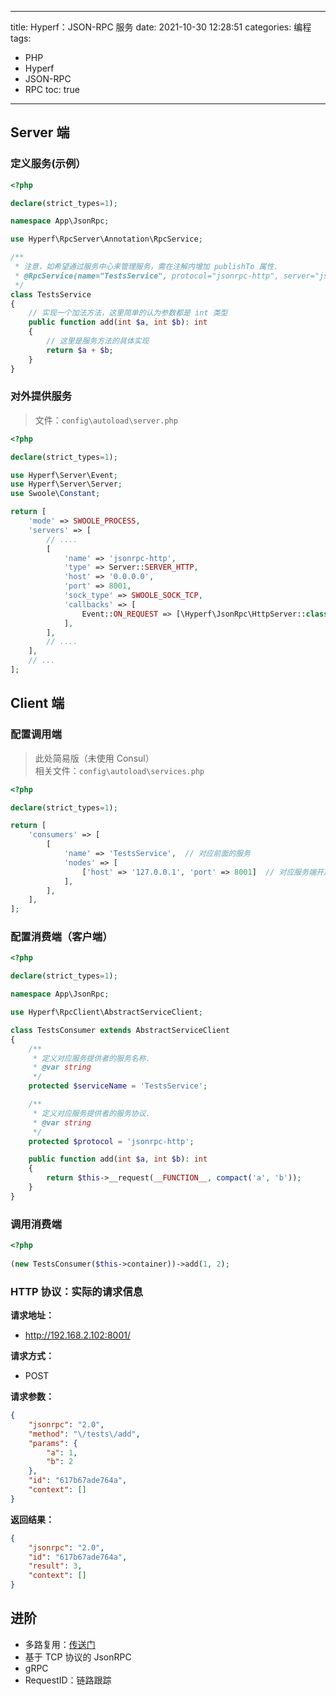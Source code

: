 ----
title: Hyperf：JSON-RPC 服务
date: 2021-10-30 12:28:51
categories: 编程
tags: 
- PHP
- Hyperf
- JSON-RPC
- RPC
toc: true
----

## Server 端

### 定义服务(示例）

```php
<?php

declare(strict_types=1);

namespace App\JsonRpc;

use Hyperf\RpcServer\Annotation\RpcService;

/**
 * 注意，如希望通过服务中心来管理服务，需在注解内增加 publishTo 属性.
 * @RpcService(name="TestsService", protocol="jsonrpc-http", server="jsonrpc-http")
 */
class TestsService
{
    // 实现一个加法方法，这里简单的认为参数都是 int 类型
    public function add(int $a, int $b): int
    {
        // 这里是服务方法的具体实现
        return $a + $b;
    }
}
```

<!-- more -->

### 对外提供服务

> 文件：`config\autoload\server.php`

```php
<?php

declare(strict_types=1);

use Hyperf\Server\Event;
use Hyperf\Server\Server;
use Swoole\Constant;

return [
    'mode' => SWOOLE_PROCESS,
    'servers' => [
        // ....
        [
            'name' => 'jsonrpc-http',
            'type' => Server::SERVER_HTTP,
            'host' => '0.0.0.0',
            'port' => 8001,
            'sock_type' => SWOOLE_SOCK_TCP,
            'callbacks' => [
                Event::ON_REQUEST => [\Hyperf\JsonRpc\HttpServer::class, 'onRequest'],
            ],
        ],
      	// ....
    ],
    // ...
];
```

## Client 端

### 配置调用端

> 此处简易版（未使用 Consul）  
> 相关文件：`config\autoload\services.php`

```php
<?php

declare(strict_types=1);

return [
    'consumers' => [
        [
            'name' => 'TestsService',  // 对应前面的服务
            'nodes' => [
                ['host' => '127.0.0.1', 'port' => 8001]  // 对应服务端开放的IP和端口
            ],
        ],
    ],
];
```

### 配置消费端（客户端）

```php
<?php

declare(strict_types=1);

namespace App\JsonRpc;

use Hyperf\RpcClient\AbstractServiceClient;

class TestsConsumer extends AbstractServiceClient
{
    /**
     * 定义对应服务提供者的服务名称.
     * @var string
     */
    protected $serviceName = 'TestsService';

    /**
     * 定义对应服务提供者的服务协议.
     * @var string
     */
    protected $protocol = 'jsonrpc-http';

    public function add(int $a, int $b): int
    {
        return $this->__request(__FUNCTION__, compact('a', 'b'));
    }
}
```

### 调用消费端

```php
<?php
  
(new TestsConsumer($this->container))->add(1, 2);
```

### HTTP 协议：实际的请求信息

**请求地址：**

- http://192.168.2.102:8001/

**请求方式：**

- POST

**请求参数：**

```json
{
    "jsonrpc": "2.0",
    "method": "\/tests\/add",
    "params": {
        "a": 1,
        "b": 2
    },
    "id": "617b67ade764a",
    "context": []
}
```

**返回结果：**

```json
{
    "jsonrpc": "2.0",
    "id": "617b67ade764a",
    "result": 3,
    "context": []
}
```

## 进阶

- 多路复用：[传送门](https://hyperf.wiki/2.2/#/zh-cn/rpc-multiplex)
- 基于 TCP 协议的 JsonRPC
- gRPC
- RequestID：链路跟踪